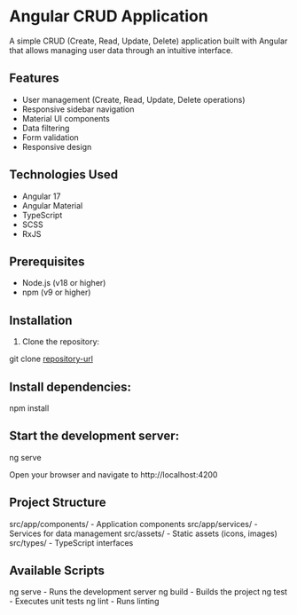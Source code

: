 # Angular CRUD Application

A simple CRUD (Create, Read, Update, Delete) application built with Angular that allows managing user data through an intuitive interface.

## Features

- User management (Create, Read, Update, Delete operations)
- Responsive sidebar navigation
- Material UI components
- Data filtering
- Form validation
- Responsive design

## Technologies Used

- Angular 17
- Angular Material
- TypeScript
- SCSS
- RxJS

## Prerequisites

- Node.js (v18 or higher)
- npm (v9 or higher)

## Installation

1. Clone the repository:

git clone [repository-url](https://github.com/MaxBorovique/CRUD-app)


## Install dependencies:

npm install

## Start the development server:

ng serve

Open your browser and navigate to http://localhost:4200

## Project Structure

src/app/components/ - Application components
src/app/services/ - Services for data management
src/assets/ - Static assets (icons, images)
src/types/ - TypeScript interfaces

## Available Scripts

ng serve - Runs the development server
ng build - Builds the project
ng test - Executes unit tests
ng lint - Runs linting